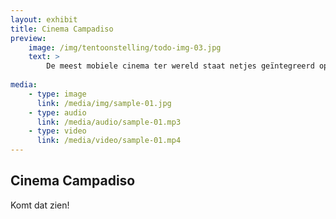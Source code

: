 ```yaml
---
layout: exhibit
title: Cinema Campadiso
preview: 
    image: /img/tentoonstelling/todo-img-03.jpg
    text: >
        De meest mobiele cinema ter wereld staat netjes geïntegreerd op Veld & Duin.
        
media:
    - type: image
      link: /media/img/sample-01.jpg
    - type: audio
      link: /media/audio/sample-01.mp3
    - type: video
      link: /media/video/sample-01.mp4
---
```


## Cinema Campadiso

Komt dat zien!

